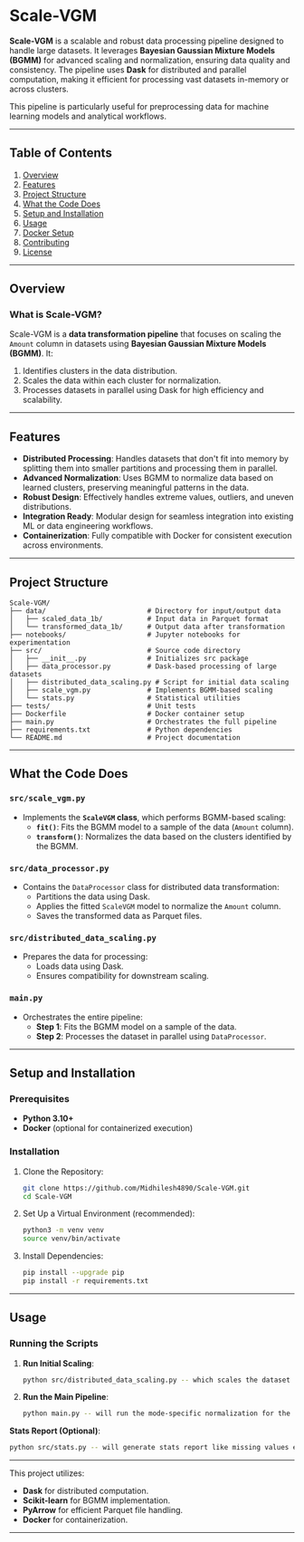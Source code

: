 # Scale-VGM

**Scale-VGM** is a scalable and robust data processing pipeline designed to handle large datasets. It leverages **Bayesian Gaussian Mixture Models (BGMM)** for advanced scaling and normalization, ensuring data quality and consistency. The pipeline uses **Dask** for distributed and parallel computation, making it efficient for processing vast datasets in-memory or across clusters. 

This pipeline is particularly useful for preprocessing data for machine learning models and analytical workflows.

---

## Table of Contents

1. [Overview](#overview)
2. [Features](#features)
3. [Project Structure](#project-structure)
4. [What the Code Does](#what-the-code-does)
5. [Setup and Installation](#setup-and-installation)
6. [Usage](#usage)
7. [Docker Setup](#docker-setup)
8. [Contributing](#contributing)
9. [License](#license)

---

## Overview

### What is Scale-VGM?

Scale-VGM is a **data transformation pipeline** that focuses on scaling the `Amount` column in datasets using **Bayesian Gaussian Mixture Models (BGMM)**. It:

1. Identifies clusters in the data distribution.
2. Scales the data within each cluster for normalization.
3. Processes datasets in parallel using Dask for high efficiency and scalability.

---

## Features

- **Distributed Processing**: Handles datasets that don't fit into memory by splitting them into smaller partitions and processing them in parallel.
- **Advanced Normalization**: Uses BGMM to normalize data based on learned clusters, preserving meaningful patterns in the data.
- **Robust Design**: Effectively handles extreme values, outliers, and uneven distributions.
- **Integration Ready**: Modular design for seamless integration into existing ML or data engineering workflows.
- **Containerization**: Fully compatible with Docker for consistent execution across environments.

---

## Project Structure

```plaintext
Scale-VGM/
├── data/                         # Directory for input/output data
│   ├── scaled_data_1b/           # Input data in Parquet format
│   └── transformed_data_1b/      # Output data after transformation
├── notebooks/                    # Jupyter notebooks for experimentation
├── src/                          # Source code directory
│   ├── __init__.py               # Initializes src package
│   ├── data_processor.py         # Dask-based processing of large datasets
│   ├── distributed_data_scaling.py # Script for initial data scaling
│   ├── scale_vgm.py              # Implements BGMM-based scaling
│   └── stats.py                  # Statistical utilities
├── tests/                        # Unit tests
├── Dockerfile                    # Docker container setup
├── main.py                       # Orchestrates the full pipeline
├── requirements.txt              # Python dependencies
└── README.md                     # Project documentation
```

---

## What the Code Does

### `src/scale_vgm.py`
- Implements the **`ScaleVGM` class**, which performs BGMM-based scaling:
  - **`fit()`**: Fits the BGMM model to a sample of the data (`Amount` column).
  - **`transform()`**: Normalizes the data based on the clusters identified by the BGMM.

### `src/data_processor.py`
- Contains the `DataProcessor` class for distributed data transformation:
  - Partitions the data using Dask.
  - Applies the fitted `ScaleVGM` model to normalize the `Amount` column.
  - Saves the transformed data as Parquet files.

### `src/distributed_data_scaling.py`
- Prepares the data for processing:
  - Loads data using Dask.
  - Ensures compatibility for downstream scaling.

### `main.py`
- Orchestrates the entire pipeline:
  - **Step 1**: Fits the BGMM model on a sample of the data.
  - **Step 2**: Processes the dataset in parallel using `DataProcessor`.

---

## Setup and Installation

### Prerequisites

- **Python 3.10+**
- **Docker** (optional for containerized execution)

### Installation

1. Clone the Repository:
   ```bash
   git clone https://github.com/Midhilesh4890/Scale-VGM.git
   cd Scale-VGM
   ```

2. Set Up a Virtual Environment (recommended):
   ```bash
   python3 -m venv venv
   source venv/bin/activate
   ```

3. Install Dependencies:
   ```bash
   pip install --upgrade pip
   pip install -r requirements.txt
   ```

---

## Usage

### Running the Scripts

1. **Run Initial Scaling**:
   ```bash
   python src/distributed_data_scaling.py -- which scales the dataset to 1 billion rows
   ```

2. **Run the Main Pipeline**:
   ```bash
   python main.py -- will run the mode-specific normalization for the 1 billion row dataset efficiently
   ```

**Stats Report (Optional)**:

   ```bash
   python src/stats.py -- will generate stats report like missing values etc;
   ```
---


This project utilizes:

- **Dask** for distributed computation.
- **Scikit-learn** for BGMM implementation.
- **PyArrow** for efficient Parquet file handling.
- **Docker** for containerization.

---

